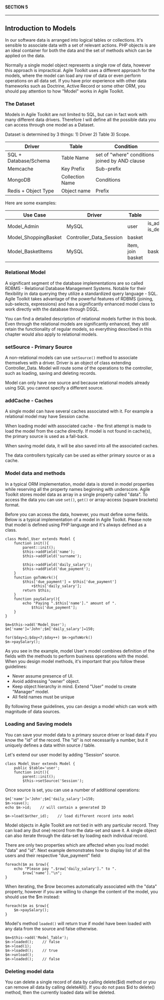#### SECTION 5
----
## Introduction to Models

In our software data is arranged into logical tables or collections. It's sensible to associate data with a set of relevant actions. PHP objects is are an ideal container for both the data and the set of methods which can be applied on the data.

Normally a single model object represents a single row of data, however this approach is impractical. Agile Toolkit uses a different approach for the models, where the model can load any row of data or even perform operations on all data set. If you have prior experience with other data frameworks such as Doctrine, Active Record or some other ORM, you should pay attention to how "Model" works in Agile Toolkit.

### The Dataset

Models in Agile Toolkit are not limited to SQL, but can in fact work with many different data drivers. Therefore I will define all the possible data you can access through one model as a Dataset.

Dataset is determined by 3 things: 1) Driver 2) Table 3) Scope.

| Driver                | Table           | Condition                                      |
|-----------------------|-----------------|------------------------------------------------|
| SQL + Database/Schema | Table Name      | set of "where" conditions joined by AND clause |
| Memcache              | Key Prefix      | Sub-prefix                                     |
| MongoDB               | Collection Name | Conditions                                     |
| Redis + Object Type   | Object name     | Prefix                                         |

Here are some examples:

| Use Case             | Driver                  | Table             | Condition                |
|----------------------|-------------------------|-------------------|--------------------------|
| Model_Admin          | MySQL                   | user              | is_admin=1, is_deleted=0 |
| Model_ShoppingBasket | Controller_Data_Session | basket            |                          |
| Model_BasketItems    | MySQL                   | item, join basket | basket.user_id=123       |

### Relational Model

A significant segment of the database implementations are so called RDBMS - Relational Database Management Systems. Notable for their flexibility in data querying they utilize a standardized query language - SQL. Agile Toolkit takes advantage of the powerful features of RDBMS (joining, sub-selects, expressions) and has a significantly enhanced model class to work directly with the database through DSQL.

You can find a detailed description of relational models further in this book. Even through the relational models are significantly enhanced, they still retain the functionality of regular models, so everything described in this chapter would also apply to relational models.

### setSource - Primary Source

A non-relational models can use `setSource()` method to associate themselves with a driver. Driver is an object of class extending Controller_Data. Model will route some of the operations to the controller, such as loading, saving and deleting records.

Model can only have one source and because relational models already using SQL you cannot specify a different source.

### addCache - Caches

A single model can have several caches associated with it. For example a relational model may have Session cache.

When loading model with associated cache - the first attempt is made to load the model from the cache directly. If model is not found in cache(s), the primary source is used as a fall-back.

When saving model data, it will be also saved into all the associated caches.

The data controllers typically can be used as either primary source or as a cache.

### Model data and methods

In a typical ORM implementation, model data is stored in model properties while reserving all the property names beginning with underscore. Agile Toolkit stores model data as array in a single property called "data". To access the data you can use `set()`, `get()` or array-access (square brackets) format.

Before you can access the data, however, you must define some fields. Below is a typical implementation of a model in Agile Toolkit. Please note that model is defined using PHP language and it's always defined as a class.

    class Model_User extends Model {
        function init(){
            parent::init();
            $this->addField('name');
            $this->addField('surname');
            
            $this->addField('daily_salary');
            $this->addField('due_payment');
        }
        function goToWork(){
            $this['due_payment'] = $this['due_payment']
                +$this['daily_salary'];
            return $this;
        }
        function paySalary(){
            echo "Paying ".$this['name']." amount of ".
                $this['due_payment'];
        }
    }

    $m=$this->add('Model_User');
    $m['name']='John';$m['daily_salary']=150;
    
    for($day=1;$day<7;$day++) $m->goToWork()
    $m->paySalary();

As you see in the example, model User's model combines definition of the fields with the methods to perform business operations with the model. When you design model methods, it's important that you follow these guidelines:

* Never assume presence of UI.
* Avoid addressing "owner" object.
* Keep object hierarchy in mind. Extend "User" model to create "Manager" model.
* All field names must be unique

By following these guidelines, you can design a model which can work with magnitude of data sources.

### Loading and Saving models

You can save your model data to a primary source driver or load data if you know the "id" of the record. The "id" is not necessarily a number, but it uniquely defines a data within source / table.

Let's extend our user model by adding "Session" source.

    class Model_User extends Model {
        public $table='user';
        function init(){
            parent::init();
            $this->setSource('Session');

Once source is set, you can use a number of additional operations:

    $m['name']='John';$m['daily_salary']=150;
    $m->save();
    echo $m->id;    // will contain a generated ID
    
    $m->load($other_id);    // load different record into model

Model objects in Agile Toolkit are not tied in with any particular record. They can load any (but one) record from the data-set and save it. A single object can also iterate through the data-set by loading each individual record.

There are only two properties which are affected when you load model: "data" and "id". Next example demonstrates how to display list of all the users and their respective "due_payment" field:

    foreach($m as $row){
        echo "Please pay ".$row['daily_salary']." to ".
            $row['name']."\n";
    }

When iterating, the $row becomes automatically associated with the "data" property, however if you are willing to change the content of the model, you should use the $m instead:

    foreach($m as $row){
        $m->paySalary();
    }

Model's method `loaded()` will return true if model have been loaded with any data from the source and false otherwise.

    $m=$this->add('Model_Table');
    $m->loaded();    // false
    $m->load(1);
    $m->loaded();    // true
    $m->unload();
    $m->loaded();    // false

### Deleting model data

You can delete a single record of data by calling delete($id) method or you can remove all data by calling deleteAll(). If you do not pass $id to delete() method, then the currently loaded data will be deleted.